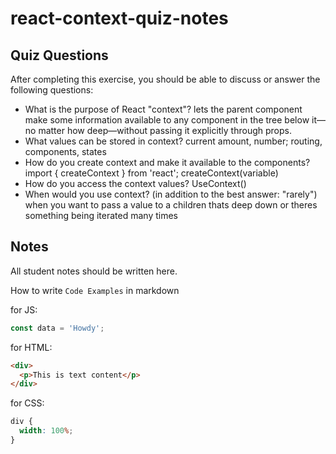 # react-context-quiz-notes

## Quiz Questions

After completing this exercise, you should be able to discuss or answer the following questions:

- What is the purpose of React "context"?
  lets the parent component make some information available to any component in the tree below it—no matter how deep—without passing it explicitly through props.
- What values can be stored in context?
  current amount, number; routing, components, states
- How do you create context and make it available to the components?
  import { createContext } from 'react';
  createContext(variable)
- How do you access the context values?
  UseContext()
- When would you use context? (in addition to the best answer: "rarely")
  when you want to pass a value to a children thats deep down or theres something being iterated many times

## Notes

All student notes should be written here.

How to write `Code Examples` in markdown

for JS:

```javascript
const data = 'Howdy';
```

for HTML:

```html
<div>
  <p>This is text content</p>
</div>
```

for CSS:

```css
div {
  width: 100%;
}
```
